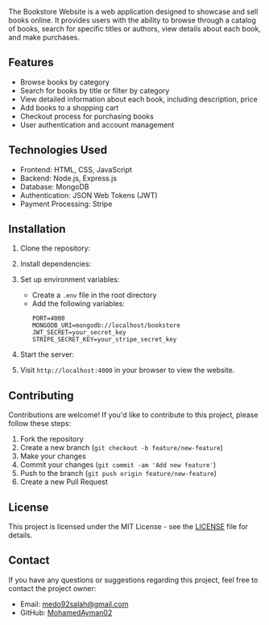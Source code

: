 The Bookstore Website is a web application designed to showcase and sell books online. It provides users with the ability to browse through a catalog of books, search for specific titles or authors, view details about each book, and make purchases.

## Features

- Browse books by category
- Search for books by title or filter by category
- View detailed information about each book, including description, price
- Add books to a shopping cart
- Checkout process for purchasing books
- User authentication and account management

## Technologies Used

- Frontend: HTML, CSS, JavaScript
- Backend: Node.js, Express.js
- Database: MongoDB
- Authentication: JSON Web Tokens (JWT)
- Payment Processing: Stripe

## Installation

1. Clone the repository:  
2. Install dependencies:

3. Set up environment variables:
   - Create a `.env` file in the root directory
   - Add the following variables:
     ```
     PORT=4000
     MONGODB_URI=mongodb://localhost/bookstore
     JWT_SECRET=your_secret_key
     STRIPE_SECRET_KEY=your_stripe_secret_key
     ```

4. Start the server:  
5. Visit `http://localhost:4000` in your browser to view the website.

## Contributing

Contributions are welcome! If you'd like to contribute to this project, please follow these steps:

1. Fork the repository
2. Create a new branch (`git checkout -b feature/new-feature`)
3. Make your changes
4. Commit your changes (`git commit -am 'Add new feature'`)
5. Push to the branch (`git push origin feature/new-feature`)
6. Create a new Pull Request

## License

This project is licensed under the MIT License - see the [LICENSE](LICENSE) file for details.

## Contact

If you have any questions or suggestions regarding this project, feel free to contact the project owner:

- Email: medo92salah@gmail.com
- GitHub: [MohamedAyman02](https://github.com/MohamedAyman02)


